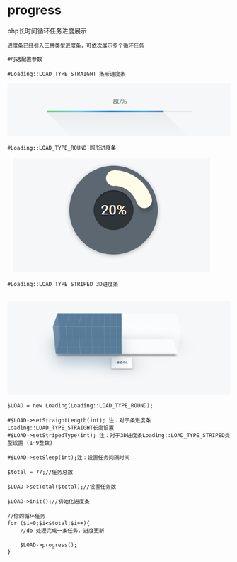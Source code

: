 # progress
php长时间循环任务进度展示


`进度条已经引入三种类型进度条，可依次展示多个循环任务`


    #可选配置参数

    #Loading::LOAD_TYPE_STRAIGHT 条形进度条
   ![条形进度条](https://github.com/ydtg1993/progress/blob/master/straight.png)
    
    #Loading::LOAD_TYPE_ROUND 圆形进度条
    ![圆形进度条](https://github.com/ydtg1993/progress/blob/master/round.png)
    
    #Loading::LOAD_TYPE_STRIPED 3D进度条
    ![3D进度条](https://github.com/ydtg1993/progress/blob/master/3d.png)

    $LOAD = new Loading(Loading::LOAD_TYPE_ROUND);

    #$LOAD->setStraightLength(int); 注：对于条进度条Loading::LOAD_TYPE_STRAIGHT长度设置
    #$LOAD->setStripedType(int); 注：对于3D进度条Loading::LOAD_TYPE_STRIPED类型设置 (1~9整数)
    
    #$LOAD->setSleep(int);注：设置任务间隔时间

    $total = 77;//任务总数
    
    $LOAD->setTotal($total);//设置任务数

    $LOAD->init();//初始化进度条

    //你的循环任务
    for ($i=0;$i<$total;$i++){
        //do 处理完成一条任务，进度更新
    
        $LOAD->progress();
    }



